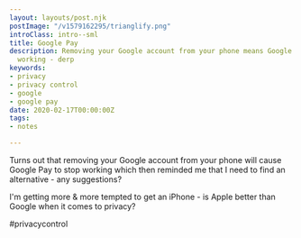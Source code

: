 ```yaml
---
layout: layouts/post.njk
postImage: "/v1579162295/trianglify.png"
introClass: intro--sml
title: Google Pay
description: Removing your Google account from your phone means Google Pay will stop
  working - derp
keywords:
- privacy
- privacy control
- google
- google pay
date: 2020-02-17T00:00:00Z
tags:
- notes

---
```

Turns out that removing your Google account from your phone will cause Google Pay to stop working which then reminded me that I need to find an alternative - any suggestions?

I'm getting more & more tempted to get an iPhone - is Apple better than Google when it comes to privacy?

\#privacycontrol
